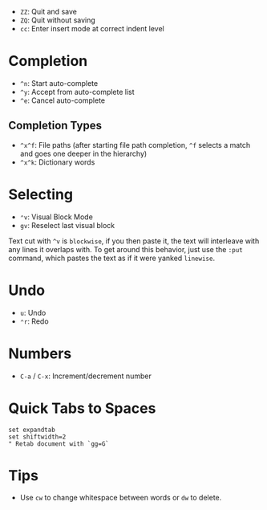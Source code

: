 - `ZZ`: Quit and save
- `ZQ`: Quit without saving
- `cc`: Enter insert mode at correct indent level

# Completion

- `^n`: Start auto-complete
- `^y`: Accept from auto-complete list
- `^e`: Cancel auto-complete

## Completion Types

- `^x^f`: File paths (after starting file path completion, `^f` selects a match and goes one deeper in the hierarchy)
- `^x^k`: Dictionary words

# Selecting

- `⌃v`: Visual Block Mode
- `gv`: Reselect last visual block

Text cut with `^v` is `blockwise`, if you then paste it, the text will interleave with any lines it overlaps with. To get around this behavior, just use the `:put` command, which pastes the text as if it were yanked `linewise`.

# Undo

- `u`: Undo
- `⌃r`: Redo

# Numbers

- `C-a` / `C-x`: Increment/decrement number

# Quick Tabs to Spaces

    set expandtab
    set shiftwidth=2
    " Retab document with `gg=G`

# Tips

- Use `cw` to change whitespace between words or `dw` to delete.
